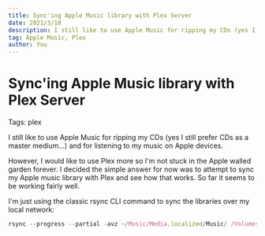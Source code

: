 ```yaml
---
title: Sync'ing Apple Music library with Plex Server
date: 2021/3/18
description: I still like to use Apple Music for ripping my CDs (yes I still prefer CDs as a master medium...) and for listening to my music on Apple devices.
tag: Apple Music, Plex
author: You
---
```


# Sync'ing Apple Music library with Plex Server

Tags: plex

I still like to use Apple Music for ripping my CDs (yes I still prefer CDs as a master medium...) and for listening to my music on Apple devices.

However, I would like to use Plex more so I'm not stuck in the Apple walled garden forever. I decided the simple answer for now was to attempt to sync my Apple music library with Plex and see how that works. So far it seems to be working fairly well.

I'm just using the classic rsync CLI command to sync the libraries over my local network:

```jsx
rsync --progress --partial -avz ~/Music/Media.localized/Music/ /Volumes/Music
```
